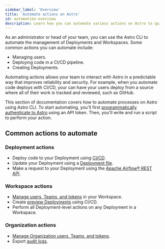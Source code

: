 ```yaml
---
sidebar_label: 'Overview'
title: 'Automate actions on Astro'
id: automation-overview
description: Learn how you can automate various actions on Astro to quickly build and manage your data ecosystem.
---
```


As an administrator or head of your team, you can use the Astro CLI to automate the management of Deployments and Workspaces. Some common actions you can automate include:

- Managing users.
- Deploying code in a CI/CD pipeline.
- Creating Deployments.

Automating actions allows your team to interact with Astro in a predictable way that improves reliability and security. For example, when you automate code deploys with CI/CD, your can have your users deploy from a source where all of their work is tracked and reviewed, such as GitHub.

This section of documentation covers how to automate processes on Astro using Astro CLI. To start automating, you'll first [programmatically authenticate to Astro](automation-authentication.md) using an API token. Then, you'll write and run a script to perform your action.

## Common actions to automate

### Deployment actions

- Deploy code to your Deployment using [CI/CD](set-up-ci-cd.md).
- Update your Deployment using a [Deployment file](manage-deployments-as-code.md).
- Make a request to your Deployment using the [Apache Airflow® REST API](airflow-api.md).

### Workspace actions

- [Manage users, Teams, and tokens](cli/astro-workspace-list.md) in your Workspace.
- Create [preview Deployments](ci-cd-templates/github-actions-deployment-preview.md) using CI/CD.
- Perform all Deployment-level actions on any Deployment in a Workspace.

### Organization actions

- [Manage Organization users, Teams, and tokens](cli/astro-organization-list.md).
- Export [audit logs](audit-logs.md#export-audit-logs).
